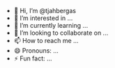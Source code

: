 - 👋 Hi, I’m @tjahbergas
- 👀 I’m interested in ...
- 🌱 I’m currently learning ...
- 💞️ I’m looking to collaborate on ...
- 📫 How to reach me ...
- 😄 Pronouns: ...
- ⚡ Fun fact: ...

<!---
tjahbergas/tjahbergas is a ✨ special ✨ repository because its `README.md` (this file) appears on your GitHub profile.
You can click the Preview link to take a look at your changes.
--->
